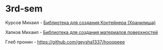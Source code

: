 # 3rd-sem
Курсов Михаил - [Библиотека для создания Контейнера (Хранилища)](https://github.com/Blueredgray/misis2023f-22-02-kursov-m-a)

Хапков Михаил - [Библиотека для создания материалов поверхностей](https://github.com/L4dno/misis2023f-22-2-khapkov-m-e)

Глеб пронин - https://github.com/geysha1337/hooopeee
